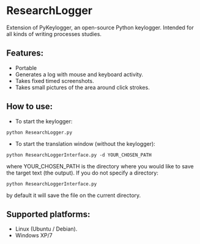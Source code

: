 # ResearchLogger
Extension of PyKeylogger, an open-source Python keylogger. Intended for all kinds of writing processes studies.

## Features:
- Portable
- Generates a log with mouse and keyboard activity.
- Takes fixed timed screenshots.
- Takes small pictures of the area around click strokes.

## How to use:
- To start the keylogger:
````
python ResearchLogger.py
````
- To start the translation window (without the keylogger):
````
python ResearchLoggerInterface.py -d YOUR_CHOSEN_PATH
````
where YOUR_CHOSEN_PATH is the directory where you would like to save the target text (the output). If you do not specify a directory:
````
python ResearchLoggerInterface.py
````
by default it will save the file on the current directory.

## Supported platforms:
- Linux (Ubuntu / Debian).
- Windows XP/7